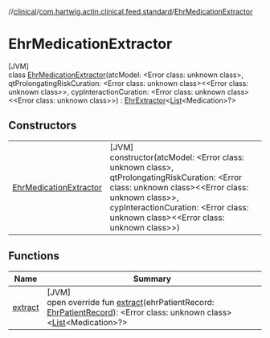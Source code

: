 //[clinical](../../../index.md)/[com.hartwig.actin.clinical.feed.standard](../index.md)/[EhrMedicationExtractor](index.md)

# EhrMedicationExtractor

[JVM]\
class [EhrMedicationExtractor](index.md)(atcModel: &lt;Error class: unknown class&gt;, qtProlongatingRiskCuration: &lt;Error class: unknown class&gt;&lt;&lt;Error class: unknown class&gt;&gt;, cypInteractionCuration: &lt;Error class: unknown class&gt;&lt;&lt;Error class: unknown class&gt;&gt;) : [EhrExtractor](../-ehr-extractor/index.md)&lt;[List](https://kotlinlang.org/api/latest/jvm/stdlib/kotlin.collections/-list/index.html)&lt;Medication&gt;?&gt;

## Constructors

| | |
|---|---|
| [EhrMedicationExtractor](-ehr-medication-extractor.md) | [JVM]<br>constructor(atcModel: &lt;Error class: unknown class&gt;, qtProlongatingRiskCuration: &lt;Error class: unknown class&gt;&lt;&lt;Error class: unknown class&gt;&gt;, cypInteractionCuration: &lt;Error class: unknown class&gt;&lt;&lt;Error class: unknown class&gt;&gt;) |

## Functions

| Name | Summary |
|---|---|
| [extract](extract.md) | [JVM]<br>open override fun [extract](extract.md)(ehrPatientRecord: [EhrPatientRecord](../-ehr-patient-record/index.md)): &lt;Error class: unknown class&gt;&lt;[List](https://kotlinlang.org/api/latest/jvm/stdlib/kotlin.collections/-list/index.html)&lt;Medication&gt;?&gt; |
